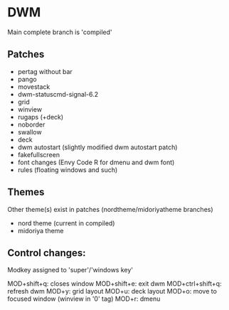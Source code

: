 # DWM
Main complete branch is 'compiled'

## Patches
- pertag without bar
- pango
- movestack
- dwm-statuscmd-signal-6.2
- grid
- winview
- rugaps (+deck)
- noborder
- swallow
- deck
- dwm autostart (slightly modified dwm autostart patch)
- fakefullscreen
- font changes (Envy Code R for dmenu and dwm font)
- rules	(floating windows and such)

## Themes
Other theme(s) exist in patches (nordtheme/midoriyatheme branches)
- nord theme (current in compiled)
- midoriya theme

## Control changes:

Modkey assigned to 'super'/'windows key'

MOD+shift+q: closes window
MOD+shift+e: exit dwm
MOD+ctrl+shift+q: refresh dwm
MOD+y: grid layout
MOD+u: deck layout
MOD+o: move to focused window (winview in '0' tag)
MOD+r: dmenu
